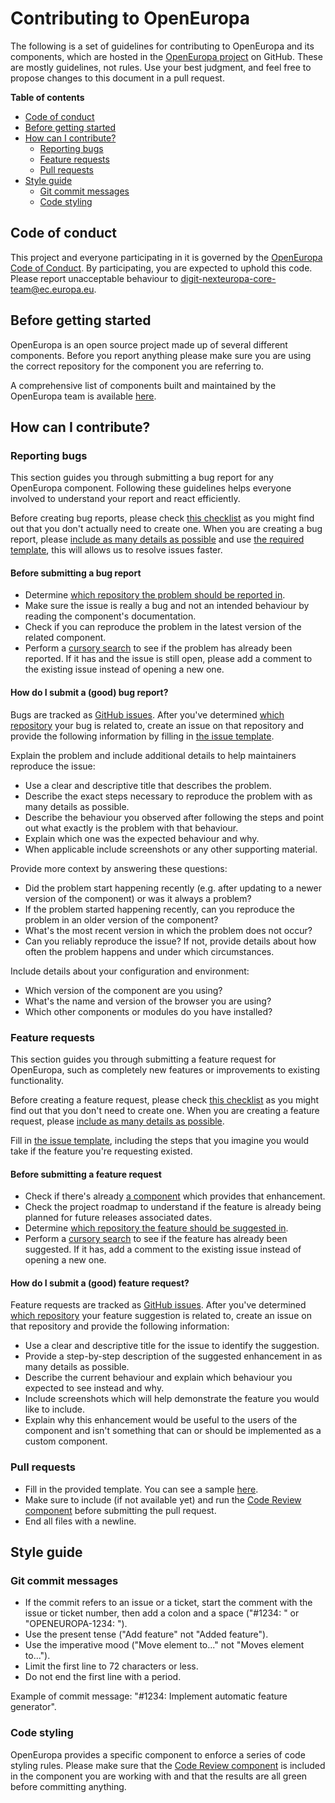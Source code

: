 # Contributing to OpenEuropa

The following is a set of guidelines for contributing to OpenEuropa and its components, which are hosted in the
[OpenEuropa project](https://github.com/openeuropa) on GitHub. These are mostly guidelines, not rules.
Use your best judgment, and feel free to propose changes to this document in a pull request.

**Table of contents**

* [Code of conduct](#code-of-conduct)
* [Before getting started](#before-getting-started)
* [How can I contribute?](#how-can-i-contribute)
  * [Reporting bugs](#reporting-bugs)
  * [Feature requests](#feature-requests)
  * [Pull requests](#pull-requests)
* [Style guide](#style-guide)
  * [Git commit messages](#git-commit-messages)
  * [Code styling](#code-styling)

## Code of conduct

This project and everyone participating in it is governed by the [OpenEuropa Code of Conduct](code-of-conduct.md).
By participating, you are expected to uphold this code.  Please report unacceptable behaviour to [digit-nexteuropa-core-team@ec.europa.eu](mailto:digit-nexteuropa-core-team@ec.europa.eu).

## Before getting started

OpenEuropa is an open source project made up of several different components. Before you report anything please make
sure you are using the correct repository for the component you are referring to.

A comprehensive list of components built and maintained by the OpenEuropa team is available [here](../openeuropa-components.md).

## How can I contribute?

### Reporting bugs

This section guides you through submitting a bug report for any OpenEuropa component. Following these guidelines helps
everyone involved to understand your report and react efficiently.

Before creating bug reports, please check [this checklist](#before-submitting-a-bug-report) as you might find out that
you don't actually need to create one. When you are creating a bug report, please [include as many details as possible](#how-do-i-submit-a-good-bug-report)
and use [the required template](../templates/issue-template.md), this will allows us to resolve issues faster.

#### Before submitting a bug report

* Determine [which repository the problem should be reported in](#before-getting-started).
* Make sure the issue is really a bug and not an intended behaviour by reading the component's documentation.
* Check if you can reproduce the problem in the latest version of the related component.
* Perform a [cursory search](https://github.com/search?q=+is%3Aissue+user%3Aopeneuropa) to see if the problem has
  already been reported. If it has and the issue is still open, please add a comment to the existing issue instead of
  opening a new one.

#### How do I submit a (good) bug report?

Bugs are tracked as [GitHub issues](https://guides.github.com/features/issues). After you've determined [which repository](#before-getting-started)
your bug is related to, create an issue on that repository and provide the following information by filling in
[the issue template](../templates/issue-template.md).

Explain the problem and include additional details to help maintainers reproduce the issue:

* Use a clear and descriptive title that describes the problem.
* Describe the exact steps necessary to reproduce the problem with as many details as possible.
* Describe the behaviour you observed after following the steps and point out what exactly is the problem with that
  behaviour.
* Explain which one was the expected behaviour and why.
* When applicable include screenshots or any other supporting material.

Provide more context by answering these questions:

* Did the problem start happening recently (e.g. after updating to a newer version of the component) or was it always a
  problem?
* If the problem started happening recently, can you reproduce the problem in an older version of the component?
* What's the most recent version in which the problem does not occur?
* Can you reliably reproduce the issue? If not, provide details about how often the problem happens and under which
  circumstances.

Include details about your configuration and environment:

* Which version of the component are you using?
* What's the name and version of the browser you are using?
* Which other components or modules do you have installed?

### Feature requests

This section guides you through submitting a feature request for OpenEuropa, such as completely new features or
improvements to existing functionality.

Before creating a feature request, please check [this checklist](#before-submitting-a-feature-request) as you might find
out that you don't need to create one. When you are creating a feature request, please
[include as many details as possible](#how-do-i-submit-a-good-feature-request).

Fill in [the issue template](../templates/issue-template.md), including the steps that you imagine you would take if the feature
you're requesting existed.

#### Before submitting a feature request

* Check if there's already [a component](../openeuropa-components.md) which provides that enhancement.
* Check the project roadmap to understand if the feature is already being planned for future releases associated dates.
* Determine [which repository the feature should be suggested in](#before-getting-started).
* Perform a [cursory search](https://github.com/search?q=+is%3Aissue+user%3Aopeneuropa) to see if the feature has
  already been suggested. If it has, add a comment to the existing issue instead of opening a new one.

#### How do I submit a (good) feature request?

Feature requests are tracked as [GitHub issues](https://guides.github.com/features/issues/). After you've determined
[which repository](#before-getting-started) your feature suggestion is related to, create an issue on that repository
and provide the following information:

* Use a clear and descriptive title for the issue to identify the suggestion.
* Provide a step-by-step description of the suggested enhancement in as many details as possible.
* Describe the current behaviour and explain which behaviour you expected to see instead and why.
* Include screenshots which will help demonstrate the feature you would like to include.
* Explain why this enhancement would be useful to the users of the component and isn't something that can or should be
  implemented as a custom component.

### Pull requests

* Fill in the provided template. You can see a sample [here](../templates/pull-request-template.md).
* Make sure to include (if not available yet) and run the [Code Review component](https://github.com/openeuropa/code-review)
  before submitting the pull request.
* End all files with a newline.

## Style guide

### Git commit messages

* If the commit refers to an issue or a ticket, start the comment with the issue or ticket number,
  then add a colon and a space ("#1234: " or "OPENEUROPA-1234: ").
* Use the present tense ("Add feature" not "Added feature").
* Use the imperative mood ("Move element to..." not "Moves element to...").
* Limit the first line to 72 characters or less.
* Do not end the first line with a period.

Example of commit message: "#1234: Implement automatic feature generator".

### Code styling

OpenEuropa provides a specific component to enforce a series of code styling rules. Please make sure that the
[Code Review component](https://github.com/openeuropa/code-review) is included in the component you are working with and
that the results are all green before committing anything.
